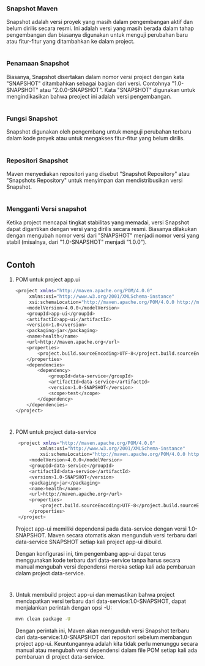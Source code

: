 ### Snapshot Maven
Snapshot adalah versi proyek yang masih dalam pengembangan aktif dan belum dirilis secara resmi. Ini adalah versi yang masih berada dalam tahap pengembangan dan biasanya digunakan untuk menguji perubahan baru atau fitur-fitur yang ditambahkan ke dalam project.
#
### Penamaan Snapshot
Biasanya, Snapshot disertakan dalam nomor versi project dengan kata "SNAPSHOT" ditambahkan sebagai bagian dari versi. Contohnya "1.0-SNAPSHOT" atau "2.0.0-SNAPSHOT". Kata "SNAPSHOT" digunakan untuk mengindikasikan bahwa preoject ini adalah versi pengembangan.

#
### Fungsi Snapshot
Snapshot digunakan oleh pengembang untuk menguji perubahan terbaru dalam kode proyek atau untuk mengakses fitur-fitur yang belum dirilis.

#
### Repositori Snapshot
Maven menyediakan repositori yang disebut "Snapshot Repository" atau "Snapshots Repository" untuk menyimpan dan mendistribusikan versi Snapshot.

#
### Mengganti Versi snapshot
Ketika project mencapai tingkat stabilitas yang memadai, versi Snapshot dapat digantikan dengan versi yang dirilis secara resmi. Biasanya dilakukan dengan mengubah nomor versi dari "SNAPSHOT" menjadi nomor versi yang stabil (misalnya, dari "1.0-SNAPSHOT" menjadi "1.0.0").

#
## Contoh

1. POM untuk project app.ui

    ```sh
    <project xmlns="http://maven.apache.org/POM/4.0.0"
         xmlns:xsi="http://www.w3.org/2001/XMLSchema-instance"
         xsi:schemaLocation="http://maven.apache.org/POM/4.0.0 http://maven.apache.org/xsd/maven-4.0.0.xsd">
        <modelVersion>4.0.0</modelVersion>
        <groupId>app-ui</groupId>
        <artifactId>app-ui</artifactId>
        <version>1.0</version>
        <packaging>jar</packaging>
        <name>health</name>
        <url>http://maven.apache.org</url>
        <properties>
            <project.build.sourceEncoding>UTF-8</project.build.sourceEncoding>
        </properties>
        <dependencies>
            <dependency>
                <groupId>data-service</groupId>
                <artifactId>data-service</artifactId>
                <version>1.0-SNAPSHOT</version>
                <scope>test</scope>
            </dependency>
        </dependencies>
    </project>
    ```
#
2. POM untuk project data-service
   
   ```sh
    <project xmlns="http://maven.apache.org/POM/4.0.0"
            xmlns:xsi="http://www.w3.org/2001/XMLSchema-instance"
            xsi:schemaLocation="http://maven.apache.org/POM/4.0.0 http://maven.apache.org/xsd/maven-4.0.0.xsd">
        <modelVersion>4.0.0</modelVersion>
        <groupId>data-service</groupId>
        <artifactId>data-service</artifactId>
        <version>1.0-SNAPSHOT</version>
        <packaging>jar</packaging>
        <name>health</name>
        <url>http://maven.apache.org</url>
        <properties>
            <project.build.sourceEncoding>UTF-8</project.build.sourceEncoding>
        </properties>
    </project>
    ```

    Project app-ui memiliki dependensi pada data-service dengan versi 1.0-SNAPSHOT. Maven secara otomatis akan mengunduh versi terbaru dari data-service SNAPSHOT setiap kali project app-ui dibuild.

    Dengan konfigurasi ini, tim pengembang app-ui dapat terus menggunakan kode terbaru dari data-service tanpa harus secara manual mengubah versi dependensi mereka setiap kali ada pembaruan dalam project data-service.
#
3. Untuk membuild project app-ui dan memastikan bahwa project mendapatkan versi terbaru dari data-service:1.0-SNAPSHOT, dapat menjalankan perintah dengan opsi -U:
   ```sh
   mvn clean package -U
    ```
   
   Dengan perintah ini, Maven akan mengunduh versi Snapshot terbaru dari data-service:1.0-SNAPSHOT dari repositori sebelum membangun project app-ui. Keuntungannya adalah kita tidak perlu menunggu secara manual atau mengubah versi dependensi dalam file POM setiap kali ada pembaruan di project data-service.